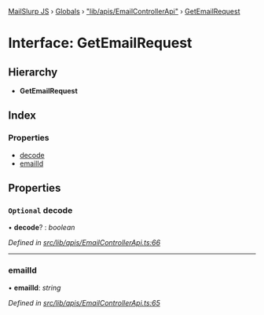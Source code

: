 [MailSlurp JS](../README.md) › [Globals](../globals.md) › ["lib/apis/EmailControllerApi"](../modules/_lib_apis_emailcontrollerapi_.md) › [GetEmailRequest](_lib_apis_emailcontrollerapi_.getemailrequest.md)

# Interface: GetEmailRequest

## Hierarchy

* **GetEmailRequest**

## Index

### Properties

* [decode](_lib_apis_emailcontrollerapi_.getemailrequest.md#optional-decode)
* [emailId](_lib_apis_emailcontrollerapi_.getemailrequest.md#emailid)

## Properties

### `Optional` decode

• **decode**? : *boolean*

*Defined in [src/lib/apis/EmailControllerApi.ts:66](https://github.com/mailslurp/mailslurp-client-ts-js/blob/fc9510a/src/lib/apis/EmailControllerApi.ts#L66)*

___

###  emailId

• **emailId**: *string*

*Defined in [src/lib/apis/EmailControllerApi.ts:65](https://github.com/mailslurp/mailslurp-client-ts-js/blob/fc9510a/src/lib/apis/EmailControllerApi.ts#L65)*
